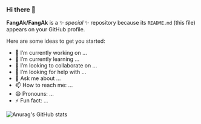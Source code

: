 ### Hi there 👋


**FangAk/FangAk** is a ✨ _special_ ✨ repository because its `README.md` (this file) appears on your GitHub profile.

Here are some ideas to get you started:

- 🔭 I’m currently working on ...
- 🌱 I’m currently learning ...
- 👯 I’m looking to collaborate on ...
- 🤔 I’m looking for help with ...
- 💬 Ask me about ...
- 📫 How to reach me: ...
- 😄 Pronouns: ...
- ⚡ Fun fact: ...
<!-- [![Anurag's GitHub stats](https://github-readme-stats.vercel.app/api?username=FangAk)](https://github.com/anuraghazra/github-readme-stats) -->
<!-- [![Top Langs](https://github-readme-stats.vercel.app/api/top-langs/?username=FangAk)](https://github.com/anuraghazra/github-readme-stats) -->
![Anurag's GitHub stats](https://github-readme-stats.vercel.app/api?username=FangAk&show_icons=true&theme=radical)

